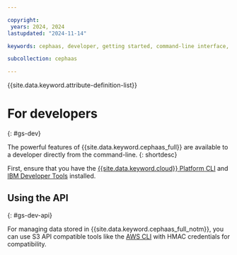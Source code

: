 ```yaml
---

copyright:
 years: 2024, 2024
lastupdated: "2024-11-14"

keywords: cephaas, developer, getting started, command-line interface, cli

subcollection: cephaas

---
```

{{site.data.keyword.attribute-definition-list}}


# For developers
{: #gs-dev}

The powerful features of {{site.data.keyword.cephaas_full}} are available to a developer directly from the command-line.
{: shortdesc}

First, ensure that you have the [{{site.data.keyword.cloud}} Platform CLI](/docs/cli) and [IBM Developer Tools](https://cloud.ibm.com/docs/cloudnative/idt/index.html) installed.



## Using the API
{: #gs-dev-api}

For managing data stored in {{site.data.keyword.cephaas_full_notm}}, you can use S3 API compatible tools like the [AWS CLI](/docs/cephaas?topic=cephaas-aws-cli) with HMAC credentials for compatibility.
